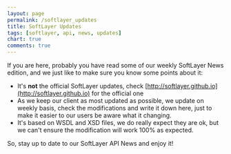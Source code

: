 ```yaml
---
layout: page
permalink: /softlayer_updates
title: SoftLayer Updates
tags: [softlayer, api, news, updates]
chart: true
comments: true
---
```


If you are here, probably you have read some of our weekly SoftLayer News edition, and we just like to make sure you know some points about it:

* It's __not__ the official SoftLayer updates, check [http://softlayer.github.io](http://softlayer.github.io) for the official one
* As we keep our client as most updated as possible, we update on weekly basis, check the modifications and write it down here, just to make it easier to our users be aware what it changing.
* It's based on WSDL and XSD files, we do really expect they are ok, but we can't ensure the modification will work 100% as expected.

So, stay up to date to our SoftLayer API News and enjoy it!
